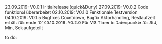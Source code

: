   23.09.2019:   V0.0.1  Initialrelease (quick&Durty)
  27.09.2019:   V0.0.2  Code funktional überarbeitet
  02.10.2019:   V0.1.0  Funktionale Testversion
  04.10.2019:   V0.1.5  Bugfixes Countdown, Bugfix Aktorhandling, Restlaufzeit erhält führende '0'
  05.10.2019:   V0.2.0  Für VIS Timer in Datenpunkte für Std, Min, Sek aufgeteilt

  to do:
